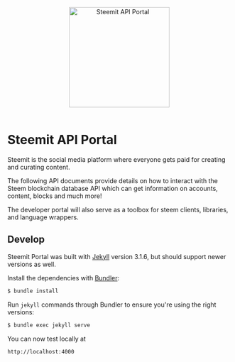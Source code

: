 


<p align="center">
  <img src="https://raw.githubusercontent.com/steemit/devportal/master/images/steemdev.png" alt="Steemit API Portal" width="226">
  <br>
  <br>
  
</p>

# Steemit API Portal

Steemit is the social media platform where everyone gets paid for creating and curating content.

The following API documents provide details on how to interact with the Steem blockchain database API which can get information on accounts, content, blocks and much more!

The developer portal will also serve as a toolbox for steem clients, libraries, and language wrappers.

## Develop

Steemit Portal was built with [Jekyll](http://jekyllrb.com/) version 3.1.6, but should support newer versions as well.

Install the dependencies with [Bundler](http://bundler.io/):

~~~bash
$ bundle install
~~~

Run `jekyll` commands through Bundler to ensure you're using the right versions:

~~~bash
$ bundle exec jekyll serve
~~~

You can now test locally at
~~~bash
http://localhost:4000
~~~



